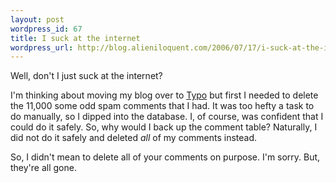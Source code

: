 ```yaml
---
layout: post
wordpress_id: 67
title: I suck at the internet
wordpress_url: http://blog.alieniloquent.com/2006/07/17/i-suck-at-the-internet/
---
```

Well, don't I just suck at the internet?

I'm thinking about moving my blog over to [Typo][1] but first I needed to
delete the 11,000 some odd spam comments that I had. It was too hefty a task
to do manually, so I dipped into the database. I, of course, was confident
that I could do it safely. So, why would I back up the comment table?
Naturally, I did not do it safely and deleted _all_ of my comments instead.

So, I didn't mean to delete all of your comments on purpose. I'm sorry. But,
they're all gone.

   [1]: http://www.typosphere.org

